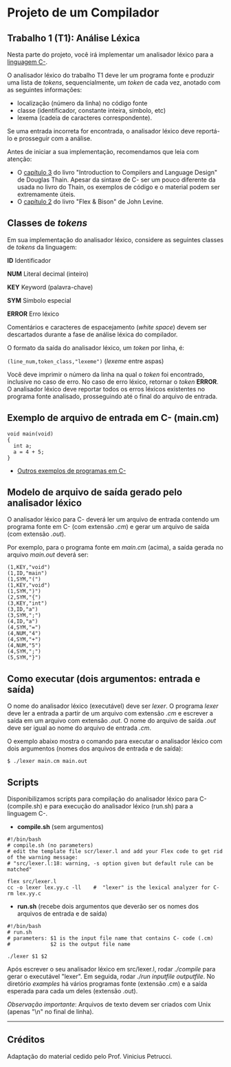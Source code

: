 # Projeto de um Compilador

## Trabalho 1 (T1): Análise Léxica

Nesta parte do projeto, você irá implementar um analisador léxico para a [linguagem C-](https://github.com/MATA61-IC-2022-2/MATA61-2022-2/blob/456c1422f5a35c60302b7f84bb46bc262fa21d72/CMinus/cminus-01.md). 

O analisador léxico do trabalho T1 deve ler um programa fonte e produzir uma lista de _tokens_, 
sequencialmente, um _token_ de cada vez, anotado com as seguintes informações: 
- localização (número da linha) no código fonte
- classe (identificador, constante inteira, símbolo, etc)
- lexema (cadeia de caracteres correspondente).

Se uma entrada incorreta for encontrada, o analisador léxico deve reportá-lo e prosseguir com a análise.

Antes de iniciar a sua implementação, recomendamos que leia com atenção: 
+ O [capítulo 3](https://www.dropbox.com/s/401p5ewckm5op61/ch03-2ed-Scanning-Thain-Compiler-Book.pdf?dl=0) 
do livro "Introduction to Compilers and Language Design" de Douglas Thain. 
Apesar da sintaxe de C- ser um pouco diferente da usada no livro do Thain, os exemplos de código e o material podem ser extremamente úteis.
+ O [capítulo 2](https://www.dropbox.com/s/py7f6smhwcqd4ob/en-1ed-Levine-Flex_Bison%20%282009%29.pdf?dl=0) do livro "Flex & Bison" de John Levine.

## Classes de _tokens_ 

Em sua implementação do analisador léxico, considere as seguintes classes de _tokens_ da linguagem:

__ID__      Identificador  

__NUM__     Literal decimal (inteiro)  

__KEY__     Keyword (palavra-chave) 

__SYM__     Símbolo especial  

__ERROR__   Erro léxico

Comentários e caracteres de espacejamento (_white space_) devem ser descartados durante a fase de análise léxica do compilador. 

O formato da saída do analisador léxico, um _token_ por linha, é: 

``` (line_num,token_class,"lexeme") ``` (_lexeme_ entre aspas)

Você deve imprimir o número da linha na qual o _token_ foi encontrado, inclusive no caso de erro.
No caso de erro léxico, retornar o _token_ __ERROR__. 
O analisador léxico deve reportar todos os erros léxicos existentes no programa fonte analisado, prosseguindo até o final do arquivo de entrada.
  
## Exemplo de arquivo de entrada em C- (main.cm)
```
void main(void)
{
  int a;
  a = 4 + 5;
}
```

+ [Outros exemplos de programas em C-](./exemplos/README.md)

## Modelo de arquivo de saída gerado pelo analisador léxico

O analisador léxico para C- deverá ler um arquivo de entrada contendo um programa fonte em C- (com extensão _.cm_) 
e gerar um arquivo de saída (com extensão _.out_).

Por exemplo, para o programa fonte em _main.cm_ (acima), a saída gerada no arquivo _main.out_ deverá ser:
```
(1,KEY,"void")
(1,ID,"main")
(1,SYM,"(")
(1,KEY,"void")
(1,SYM,")")
(2,SYM,"{")
(3,KEY,"int")
(3,ID,"a")
(3,SYM,";")
(4,ID,"a")
(4,SYM,"=")
(4,NUM,"4")
(4,SYM,"+")
(4,NUM,"5")
(4,SYM,";")
(5,SYM,"}")
```

## Como executar (dois argumentos: entrada e saída)

O nome do analisador léxico (executável) deve ser _lexer_.
O programa _lexer_ deve ler a entrada a partir de um arquivo com extensão _.cm_ e escrever a saída em um arquivo com extensão _.out_.
O nome do arquivo de saída _.out_ deve ser igual ao nome do arquivo de entrada _.cm_.

O exemplo abaixo mostra o comando para executar o analisador léxico com dois argumentos (nomes dos arquivos de entrada e de saída):
```
$ ./lexer main.cm main.out
```

## Scripts

Disponibilizamos scripts para compilação do analisador léxico para C- (compile.sh) e para execução do analisador léxico (run.sh) para a linguagem C-.

+ __compile.sh__ (sem argumentos)
```
#!/bin/bash
# compile.sh (no parameters)
# edit the template file scr/lexer.l and add your Flex code to get rid of the warning message:
# "src/lexer.l:18: warning, -s option given but default rule can be matched"

flex src/lexer.l
cc -o lexer lex.yy.c -ll    #  "lexer" is the lexical analyzer for C-
rm lex.yy.c
```

+ __run.sh__ (recebe dois argumentos que deverão ser os nomes dos arquivos de entrada e de saída)
```
#!/bin/bash
# run.sh
# parameters: $1 is the input file name that contains C- code (.cm)
#             $2 is the output file name

./lexer $1 $2
```

Após escrever o seu analisador léxico em src/lexer.l, rodar _./compile_ para gerar o executável "lexer". 
Em seguida, rodar _./run inputfile outputfile_.
No diretório _examples_ há vários programas fonte (extensão .cm) e a saída esperada para cada um deles (extensão .out).

_Observação importante_: Arquivos de texto devem ser criados com Unix (apenas "\n" no final de linha).

-----
## Créditos 

Adaptação do material cedido pelo Prof. Vinicius Petrucci.

